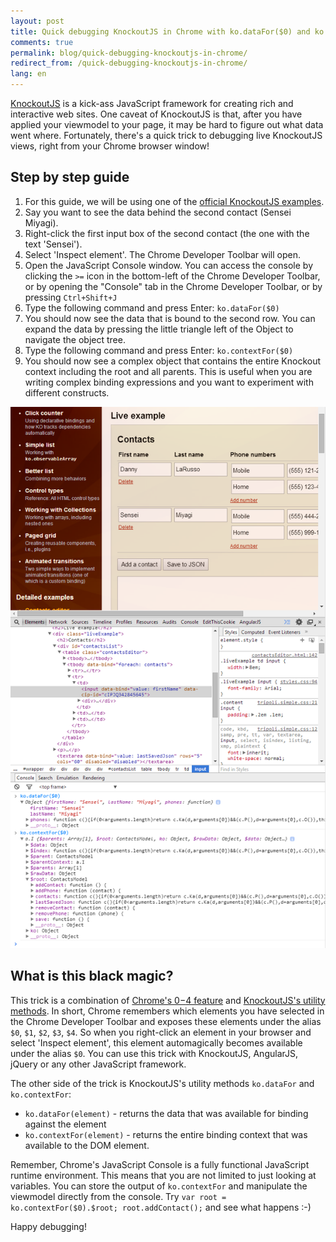```yaml
---
layout: post
title: Quick debugging KnockoutJS in Chrome with ko.dataFor($0) and ko.contextFor($0)
comments: true
permalink: blog/quick-debugging-knockoutjs-in-chrome/
redirect_from: /quick-debugging-knockoutjs-in-chrome/
lang: en
---
```


[KnockoutJS](https://knockoutjs.com/) is a kick-ass JavaScript framework for creating rich and interactive web sites. One caveat of KnockoutJS is that, after you have applied your viewmodel to your page, it may be hard to figure out what data went where. Fortunately, there's a quick trick to debugging live KnockoutJS views, right from your Chrome browser window!

## Step by step guide

 1. For this guide, we will be using one of the [official KnockoutJS examples](https://knockoutjs.com/examples/contactsEditor.html).
 2. Say you want to see the data behind the second contact (Sensei Miyagi).
 3. Right-click the first input box of the second contact (the one with the text 'Sensei').
 4. Select 'Inspect element'. The Chrome Developer Toolbar will open.
 5. Open the JavaScript Console window. You can access the console by clicking the `>=` icon in the bottom-left of the Chrome Developer Toolbar, or by opening the "Console" tab in the Chrome Developer Toolbar, or by pressing `Ctrl+Shift+J`
 6. Type the following command and press Enter: `ko.dataFor($0)`
 7. You should now see the data that is bound to the second row. You can expand the data by pressing the little triangle left of the Object to navigate the object tree.
 8. Type the following command and press Enter: `ko.contextFor($0)`
 9. You should now see a complex object that contains the entire Knockout context including the root and all parents. This is useful when you are writing complex binding expressions and you want to experiment with different constructs.

![Screenshot of the expected output of the Step by step guide](/assets/14-12-2013-debugging-knockoutjs-with-chrome.png)
 
## What is this black magic?
This trick is a combination of [Chrome's $0-$4 feature](https://developers.google.com/chrome-developer-tools/docs/commandline-api#0-4) and [KnockoutJS's utility methods](https://knockoutjs.com/documentation/unobtrusive-event-handling.html). In short, Chrome remembers which elements you have selected in the Chrome Developer Toolbar and exposes these elements under the alias `$0`, `$1`, `$2`, `$3`, `$4`. So when you right-click an element in your browser and select 'Inspect element', this element automagically becomes available under the alias `$0`. You can use this trick with KnockoutJS, AngularJS, jQuery or any other JavaScript framework.

The other side of the trick is KnockoutJS's utility methods `ko.dataFor` and `ko.contextFor`:

 - `ko.dataFor(element)` - returns the data that was available for binding against the element
 - `ko.contextFor(element)` - returns the entire binding context that was available to the DOM element.
 
Remember, Chrome's JavaScript Console is a fully functional JavaScript runtime environment. This means that you are not limited to just looking at variables. You can store the output of `ko.contextFor` and manipulate the viewmodel directly from the console. Try `var root = ko.contextFor($0).$root; root.addContact();` and see what happens :-)

Happy debugging!